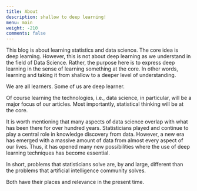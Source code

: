 ```yaml
---
title: About
description: shallow to deep learning!
menu: main
weight: -210
comments: false
---
```


This blog is about learning statistics and data science. The core idea is deep learning. However, this is not about deep learning as we understand in the field of Data Science. Rather, the purpose here is to express deep learning in the sense of learning something at the core. In other words, learning and taking it from shallow to a deeper level of understanding.

We are all learners. Some of us are deep learner.

Of course learning the technologies, i.e., data science, in particular, will be a major focus of our articles. Most importantly, statistical thinking will be at the core.

It is worth mentioning that many aspects of data science overlap with what has been there for over hundred years. Statisticians played and continue to play a central role in knowledge discovery from data. However, a new era has emerged with a massive amount of data from almost every aspect of our lives. Thus, it has opened many new possibilities where the use of deep learning techniques has become essential.

In short, problems that statisticians solve are, by and large, different than the problems that artificial intelligence community solves.

Both have their places and relevance in the present time.
